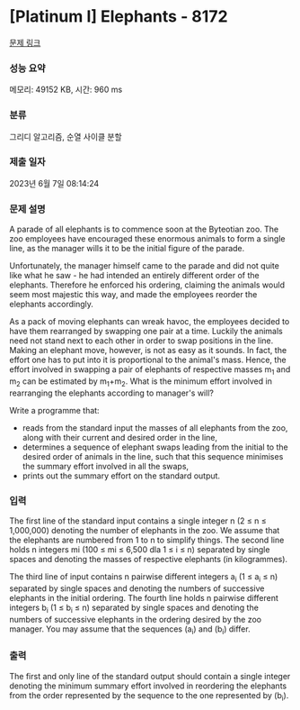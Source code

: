 # [Platinum I] Elephants - 8172 

[문제 링크](https://www.acmicpc.net/problem/8172) 

### 성능 요약

메모리: 49152 KB, 시간: 960 ms

### 분류

그리디 알고리즘, 순열 사이클 분할

### 제출 일자

2023년 6월 7일 08:14:24

### 문제 설명

<p>A parade of all elephants is to commence soon at the Byteotian zoo. The zoo employees have encouraged these enormous animals to form a single line, as the manager wills it to be the initial figure of the parade.</p>

<p>Unfortunately, the manager himself came to the parade and did not quite like what he saw - he had intended an entirely different order of the elephants. Therefore he enforced his ordering, claiming the animals would seem most majestic this way, and made the employees reorder the elephants accordingly.</p>

<p>As a pack of moving elephants can wreak havoc, the employees decided to have them rearranged by swapping one pair at a time. Luckily the animals need not stand next to each other in order to swap positions in the line. Making an elephant move, however, is not as easy as it sounds. In fact, the effort one has to put into it is proportional to the animal's mass. Hence, the effort involved in swapping a pair of elephants of respective masses m<sub>1</sub> and m<sub>2</sub> can be estimated by m<sub>1</sub>+m<sub>2</sub>. What is the minimum effort involved in rearranging the elephants according to manager's will?</p>

<p>Write a programme that:</p>

<ul>
	<li>reads from the standard input the masses of all elephants from the zoo, along with their current and desired order in the line,</li>
	<li>determines a sequence of elephant swaps leading from the initial to the desired order of animals in the line, such that this sequence minimises the summary effort involved in all the swaps,</li>
	<li>prints out the summary effort on the standard output.</li>
</ul>

### 입력 

 <p>The first line of the standard input contains a single integer n (2 ≤ n ≤ 1,000,000) denoting the number of elephants in the zoo. We assume that the elephants are numbered from 1 to n to simplify things. The second line holds n integers mi (100 ≤ mi ≤ 6,500 dla 1 ≤ i ≤ n) separated by single spaces and denoting the masses of respective elephants (in kilogrammes).</p>

<p>The third line of input contains n pairwise different integers a<sub>i</sub> (1 ≤ a<sub>i</sub> ≤ n) separated by single spaces and denoting the numbers of successive elephants in the initial ordering. The fourth line holds n pairwise different integers b<sub>i</sub> (1 ≤ b<sub>i</sub> ≤ n) separated by single spaces and denoting the numbers of successive elephants in the ordering desired by the zoo manager. You may assume that the sequences (a<sub>i</sub>) and (b<sub>i</sub>) differ.</p>

### 출력 

 <p>The first and only line of the standard output should contain a single integer denoting the minimum summary effort involved in reordering the elephants from the order represented by the sequence to the one represented by (b<sub>i</sub>).</p>

